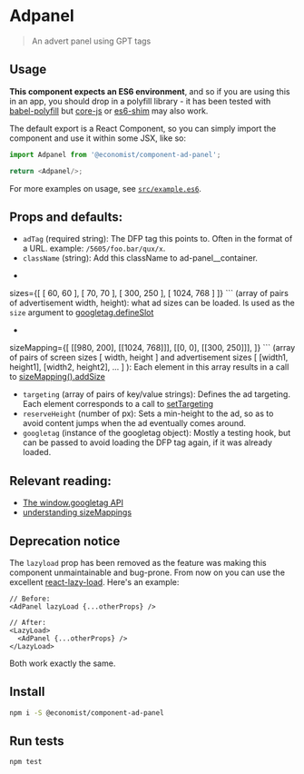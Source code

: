 
# Adpanel
> An advert panel using GPT tags

## Usage

**This component expects an ES6 environment**, and so if you are using this in an app,
you should drop in a polyfill library - it has been tested with [babel-polyfill] but
[core-js] or [es6-shim] may also work.

[babel-polyfill]: https://babeljs.io/docs/usage/polyfill/
[core-js]: https://www.npmjs.com/package/core-js
[es6-shim]: https://www.npmjs.com/package/es6-shim

The default export is a React Component, so you can simply import the component and use
it within some JSX, like so:

```js
import Adpanel from '@economist/component-ad-panel';

return <Adpanel/>;
```

For more examples on usage, see [`src/example.es6`](./src/example.es6).

## Props and defaults:

 * `adTag` (required string): The DFP tag this points to. Often in the format of a URL. example: `/5605/foo.bar/qux/x`.
 * `className` (string): Add this className to ad-panel__container.
 * ```
  sizes={[
      [ 60, 60 ],
      [ 70, 70 ],
      [ 300, 250 ],
      [ 1024, 768 ]
    ]}
  ``` (array of pairs of advertisement width, height): what ad sizes can be loaded. Is used as the `size` argument to [googletag.defineSlot](https://developers.google.com/doubleclick-gpt/reference#googletag.defineSlot)
 * ```
 sizeMapping={[
        [[980, 200], [[1024, 768]]],
        [[0, 0], [[300, 250]]],
      ]}
      ``` (array of pairs of screen sizes [ width, height ] and advertisement sizes [ [width1, height1], [width2, height2], ... ] ): Each element in this array results in a call to [sizeMapping().addSize](https://developers.google.com/doubleclick-gpt/reference#googletag.SizeMappingBuilder_addSize)
 * `targeting` (array of pairs of key/value strings): Defines the ad targeting. Each element corresponds to a call to [setTargeting](https://developers.google.com/doubleclick-gpt/reference#googletag.PassbackSlot_setTargeting)
 * `reserveHeight` (number of px): Sets a min-height to the ad, so as to avoid content jumps when the ad eventually comes around.
 * `googletag` (instance of the googletag object): Mostly a testing hook, but can be passed to avoid loading the DFP tag again, if it was already loaded.

## Relevant reading:

 * [The window.googletag API](https://developers.google.com/doubleclick-gpt/reference)
 * [understanding sizeMappings](https://support.google.com/dfp_premium/answer/3423562)


## Deprecation notice

The `lazyload` prop has been removed as the feature was making this component unmaintainable and bug-prone. From now on you can use the excellent [react-lazy-load](https://github.com/loktar00/react-lazy-load/). Here's an example:

```
// Before:
<AdPanel lazyLoad {...otherProps} />

// After:
<LazyLoad>
  <AdPanel {...otherProps} />
</LazyLoad>
```

Both work exactly the same.

## Install

```bash
npm i -S @economist/component-ad-panel
```

## Run tests

```bash
npm test
```
